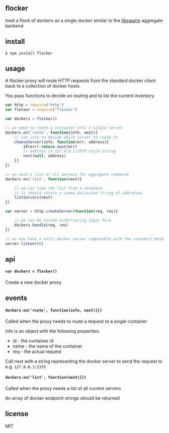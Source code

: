 flocker
-------

treat a flock of dockers as a single docker similar to the [libswarm](https://github.com/docker/libswarm) aggregate backend

## install

```
$ npm install flocker
```

## usage

A flocker proxy will route HTTP requests from the standard docker client back to a collection of docker hosts.

You pass functions to decide on routing and to list the current inventory.

```js
var http = require('http')
var flocker = require("flocker")

var dockers = flocker()

// we need to route a container onto a single server
dockers.on('route', function(info, next){
	// use info to decide which server to route to
	chooseServer(info, function(err, address){
		if(err) return next(err)
		// address is 127.0.0.1:2375 style string
		next(null, address)
	})
})

// we need a list of all servers for aggregate commands
dockers.on('list', function(next){

	// we can load the list from a database
	// it should return a comma delimited string of addresses
	listServers(next)
})

var server = http.createServer(function(req, res){

	// we can do custom auth/routing logic here
	dockers.handle(req, res)	
})

// we now have a multi-docker server compatable with the standard docker client
server.listen(80)
```

## api

#### `var dockers = flocker()`

Create a new docker proxy

## events

#### `dockers.on('route', function(info, next){})`

Called when the proxy needs to route a request to a single container

info is an object with the following properties:

 * id - the container id
 * name - the name of the container
 * req - the actual request

Call next with a string representing the docker server to send the request to e.g. `127.0.0.1:2375`

#### `dockers.on('list', function(next){})`

Called when the proxy needs a list of all current servers

An array of docker endpoint strings should be returned

## license

MIT